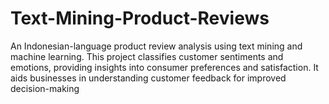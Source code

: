 # Text-Mining-Product-Reviews
An Indonesian-language product review analysis using text mining and machine learning. This project classifies customer sentiments and emotions, providing insights into consumer preferences and satisfaction. It aids businesses in understanding customer feedback for improved decision-making
